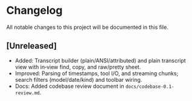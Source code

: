 # Changelog

All notable changes to this project will be documented in this file.

## [Unreleased]
- Added: Transcript builder (plain/ANSI/attributed) and plain transcript view with in‑view find, copy, and raw/pretty sheet.
- Improved: Parsing of timestamps, tool I/O, and streaming chunks; search filters (model/date/kind) and toolbar wiring.
- Docs: Added codebase review document in `docs/codebase-0.1-review.md`.

